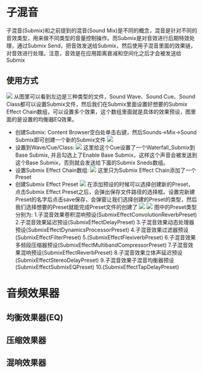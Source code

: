 # 子混音
子混音(Submix)和之前提到的混音(Sound Mix)是不同的概念，混音是针对不同的音效类型，用来做不同类型的音量控制操作。而Submix是对音效进行后期特效处理，通过Submix Send，把音效发送给Submix，然后使用子混音里面的效果链，对音效进行处理。注意，音效是在应用距离衰减和空间化之后才会被发送给Submix
## 使用方式 
![](./submixImg/1.png)
从图里可以看到左边是三种类型的文件，Sound Wave、Sound Cue、Sound Class都可以设置Submix文件，然后我们在Submix里面设置好想要的Submix Effect Chain数组，可以设置多个效果，这个数组里面就是具体的效果预设，图里面的是设置的均衡器EQ效果。
- 创建Submix: Content Browser空白处单击右键，然后Sounds->Mix->Sound Submix即可创建一个新的Submix文件
![](./submixImg/2.png)
- 设置到Wave/Cue/Class:
![](./submixImg/3.png)
这里给这个Cue设置了一个Waterfall_Submix到Base Submix, 并且勾选上了Enable Base Submix，这样这个声音会被发送到这个Base Submix，否则就会发送给下面的Submix Sneds数组。
- 设置Submix Effect Chain数组:
![](./submixImg/4.png)
这里只为Submix Effect Chain添加了一个Preset
- 创建Submix Effect Preset
![](./submixImg/5.png)
在添加预设的时候可以选择创建新的Preset，点击Submix Effect Preset之后，会弹出保存文件路径的选择框。设置完新建Preset的名字后点击save保存，会弹窗让我们选择创建的Preset的类型，然后我们选择想要的Preset就能完成Preset文件的创建了
![](./submixImg/6.png)
![](./submixImg/7.png)
图中的Preset类型分别为:
 1.子混音效果卷积混响预设(SubmixEffectConvolutionReverbPreset)
 2.子混音效果延迟预设(SubmixEffectDelayPreset)
 3.子混音效果动态处理器预设(SubmixEffectDynamicsProcessorPreset)
 4.子混音效果过滤器预设(SubmixEffectFilterPreset)
 5.(SubmixEffectFlexiverbPreset)
 6.子混音效果多频段压缩器预设(SubmixEffectMultibandCompressorPreset)
 7.子混音效果混响预设(SubmixEffectReverbPreset)
 8.子混音效果立体声延迟预设(SubmixEffectStereoDelayPreset)
 9.子混音效果子混音均衡器预设(SubmixEffectSubmixEQPreset)
 10.(SubmixEffectTapDelayPreset)

# 音频效果器
## 均衡效果器(EQ)
## 压缩效果器
## 混响效果器